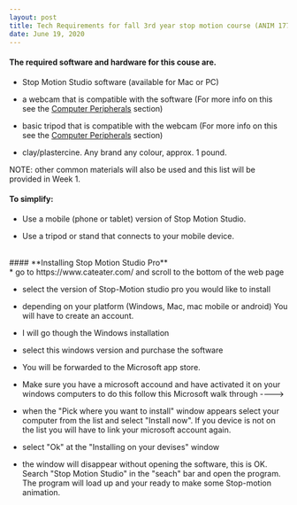 ```yaml
---
layout: post
title: Tech Requirements for fall 3rd year stop motion course (ANIM 17721)  
date: June 19, 2020
---
```


#### **The required software and hardware for this couse are.**

* Stop Motion Studio software (available for Mac or PC)

* a webcam that is compatible with the software (For more info on this see the [Computer Peripherals](https://squidliquid224.github.io/BAnimation_OnlineWiki/articles/Week05) section)

* basic tripod that is compatible with the webcam (For more info on this see the [Computer Peripherals](https://squidliquid224.github.io/BAnimation_OnlineWiki/articles/Week05) section)

* clay/plastercine. Any brand any colour, approx. 1 pound.

NOTE: other common materials will also be used and this list will be provided in Week 1.


#### To simplify:

* Use a mobile (phone or tablet) version of Stop Motion Studio.

* Use a tripod or stand that connects to your mobile device.  
<br>
#### **Installing Stop Motion Studio Pro**  
<br>
* go to https://www.cateater.com/ and scroll to the bottom of the web page

* select the version of Stop-Motion studio pro you would like to install 

* depending on your platform (Windows, Mac, mac mobile or android) You will have to create an account. 

* I will go though the Windows installation 

* select this windows version and purchase the software

* You will be forwarded to the Microsoft app store. 

* Make sure you have a microsoft accound and have activated it on your windows computers to do this follow this Microsoft walk through ---->

* when the "Pick where you want to install" window appears select your computer from the list and select "Install now".  If you device is not on the list you will have to link your microsoft account again. 

* select "Ok" at the "Installing on your devises" window

* the window will disappear without opening the software, this is OK.  Search "Stop Motion Studio" in the "seach" bar and open the program.  The program will load up and your ready to make some Stop-motion animation.   